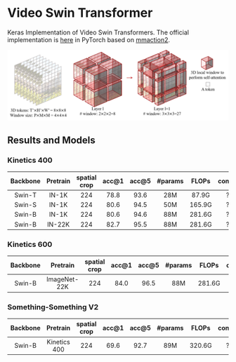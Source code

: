 # Video Swin Transformer

Keras Implementation of Video Swin Transformers. The official implementation is [here](https://github.com/SwinTransformer/Video-Swin-Transformer) in PyTorch based on [mmaction2](https://github.com/open-mmlab/mmaction2).

![](./assets/teaser.png)

## Results and Models

### Kinetics 400

| Backbone |  Pretrain    | spatial crop | acc@1 | acc@5 | #params | FLOPs | config | model |
| :---: | :---: |  :---: | :---: | :---: | :---: | :---: | :---: | :---: |
|  Swin-T  | IN-1K |      224      |  78.8  |  93.6  |   28M   |  87.9G  |  ?  | ? |
|  Swin-S  | IN-1K |      224      |  80.6  |  94.5  |   50M   |  165.9G  |  ?  | ? |
|  Swin-B  | IN-1K |      224      |  80.6  |  94.6  |   88M   |  281.6G  |  ?  | ? |
|  Swin-B  | IN-22K |     224      |  82.7  |  95.5  |   88M   |  281.6G  |  ?  | ? |

### Kinetics 600

| Backbone |  Pretrain   |  spatial crop | acc@1 | acc@5 | #params | FLOPs | config | model |
| :---: | :---: | :---: |  :---: | :---: | :---: | :---: | :---: | :---: |
|  Swin-B  | ImageNet-22K |      224      |  84.0  |  96.5  |   88M   |  281.6G  |  ?  | ? |

### Something-Something V2

| Backbone |  Pretrain   |  spatial crop | acc@1 | acc@5 | #params | FLOPs | config | model |
| :---: | :---: |  :---: | :---: | :---: | :---: | :---: | :---: | :---: |
|  Swin-B  | Kinetics 400 |    224      |  69.6  |  92.7  |   89M   |  320.6G  |  ?  | ? |

